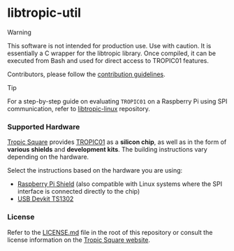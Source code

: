 # libtropic-util

> [!WARNING]
> This software is not intended for production use. Use with caution. It is essentially a C wrapper for the libtropic library. Once compiled, it can be executed from Bash and used for direct access to TROPIC01 features.

Contributors, please follow the [contribution guidelines](https://github.com/tropicsquare/libtropic-util/blob/main/CONTRIBUTING.md).

> [!TIP]
> For a step-by-step guide on evaluating `TROPIC01` on a Raspberry Pi using SPI communication, refer to [libtropic-linux](https://github.com/tropicsquare/libtropic-linux) repository.

### Supported Hardware

[Tropic Square](https://www.tropicsquare.com) provides [TROPIC01](https://www.tropicsquare.com/tropic01) as a **silicon chip**, as well as in the form of **various shields** and **development kits**. The building instructions vary depending on the hardware.

Select the instructions based on the hardware you are using:
* [Raspberry Pi Shield](./docs/Linux_SPI.md) (also compatible with Linux systems where the SPI interface is connected directly to the chip)
* [USB Devkit TS1302](./docs/TS1302_devkit.md)

### License

Refer to the [LICENSE.md](LICENSE.md) file in the root of this repository or consult the license information on the [Tropic Square website](https://tropicsquare.com/license).

